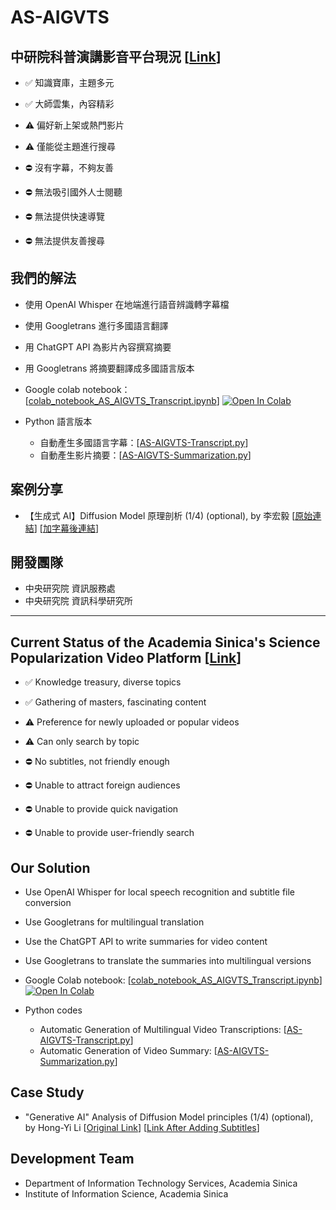 # AS-AIGVTS

## 中研院科普演講影音平台現況 [[Link](https://www.youtube.com/@academiasinica4594/)]
- ✅ 知識寶庫，主題多元
- ✅ 大師雲集，內容精彩

- ⚠️ 偏好新上架或熱門影片
- ⚠️ 僅能從主題進行搜尋

- ⛔️ 沒有字幕，不夠友善
- ⛔️ 無法吸引國外人士閱聽
- ⛔️ 無法提供快速導覽
- ⛔️ 無法提供友善搜尋

## 我們的解法

- 使用 OpenAI Whisper 在地端進行語音辨識轉字幕檔
- 使用 Googletrans 進行多國語言翻譯
- 用 ChatGPT API 為影片內容撰寫摘要
- 用 Googletrans 將摘要翻譯成多國語言版本

- Google colab notebook： [[colab_notebook_AS_AIGVTS_Transcript.ipynb](colab_notebook_AS_AIGVTS_Transcript.ipynb)] [![Open In Colab](https://colab.research.google.com/assets/colab-badge.svg)](https://colab.research.google.com/github/AS-AIGC/AS-AIGVTS/blob/main/colab_notebook_AS_AIGVTS_Transcript.ipynb)
- Python 語言版本
  - 自動產生多國語言字幕：[[AS-AIGVTS-Transcript.py](AS-AIGVTS-Transcript.py)]
  - 自動產生影片摘要：[[AS-AIGVTS-Summarization.py](AS-AIGVTS-Summarization.py)]

## 案例分享

- 【生成式 AI】Diffusion Model 原理剖析 (1/4) (optional), by 李宏毅 [[原始連結](https://www.youtube.com/watch?v=ifCDXFdeaaM)] [[加字幕後連結](https://www.youtube.com/watch?v=-_FnWFL1LLk)]
  
## 開發團隊

- 中央研究院 資訊服務處
- 中央研究院 資訊科學研究所


---


## Current Status of the Academia Sinica's Science Popularization Video Platform [[Link](https://www.youtube.com/@academiasinica4594/)]

- ✅ Knowledge treasury, diverse topics
- ✅ Gathering of masters, fascinating content

- ⚠️ Preference for newly uploaded or popular videos
- ⚠️ Can only search by topic

- ⛔️ No subtitles, not friendly enough
- ⛔️ Unable to attract foreign audiences
- ⛔️ Unable to provide quick navigation
- ⛔️ Unable to provide user-friendly search

## Our Solution

- Use OpenAI Whisper for local speech recognition and subtitle file conversion
- Use Googletrans for multilingual translation
- Use the ChatGPT API to write summaries for video content
- Use Googletrans to translate the summaries into multilingual versions

- Google Colab notebook: [[colab_notebook_AS_AIGVTS_Transcript.ipynb](colab_notebook_AS_AIGVTS_Transcript.ipynb)] [![Open In Colab](https://colab.research.google.com/assets/colab-badge.svg)](https://colab.research.google.com/github/AS-AIGC/AS-AIGVTS/blob/main/colab_notebook_AS_AIGVTS_Transcript.ipynb)
- Python codes
  - Automatic Generation of Multilingual Video Transcriptions: [[AS-AIGVTS-Transcript.py](AS-AIGVTS-Transcript.py)]
  - Automatic Generation of Video Summary: [[AS-AIGVTS-Summarization.py](AS-AIGVTS-Summarization.py)]

## Case Study

- "Generative AI" Analysis of Diffusion Model principles (1/4) (optional), by Hong-Yi Li [[Original Link](https://www.youtube.com/watch?v=ifCDXFdeaaM)] [[Link After Adding Subtitles](https://www.youtube.com/watch?v=-_FnWFL1LLk)]

## Development Team

- Department of Information Technology Services, Academia Sinica
- Institute of Information Science, Academia Sinica

